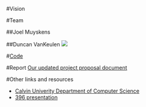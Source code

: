 #Vision

#Team

##Joel Muyskens


##Duncan VanKeulen
![](https://lh3.googleusercontent.com/nFoOt9vrUSlwDivGGNJpezcyEmByQaJaES19wFBD3IdS_HenPh38B2Tk4fnJOsdJS7qv1B2iHnp4RxW_kNAGe125WWY_GRpzTIVIZ6eFiRKMeYXT60ni7rZ3x8RlabOiyny6e-CzpCnSvyPEcPcAce6dZAFsooS78EhTVV8xGj6WlS_VFiBct37I2LEdGocyqbNTeBqYIEj8tzDKoEjt-vcmhnG6MOSu6cf6gpYQrqzeLNmJOLy7XBh3zHoQWdJuXlFMTAj1g2nJvu9w43l3ogy75KVMm94jRuIuBQQDMY55cMSh7vD0LqoWp0Df_N5r1VZnEICePkUzfgwK47u0fw4uPAPpwaQPxzUF_yKoaggWLsLkfJD6UxBznlWXmW3wBvyhewqk7UFDzurylQoYFEchjVA_rOLgB6EXfgUmuMK25V6AHCRMLenobz4O75X9VSWtFX-pD4Js03UTE4b-Hn016kraqZM453InCwLZJVYhbpg4lP6JxFHKVKZOkMF9cBVkT-IWudlvJ9xMw4Fs-Jo_Ao32ZzZtrkznawqrVEDUt7TQCF8WrAAPWw8iYTqybnd9hGJ3g1ksoWFFPtZxirvla6bXG35DNPibi5kDopekTuk7TbBZX_QZIBgRiXMjbPf9jKaAIykhe9EKm32vTSUSfs37nVsxfEMN11t6Hh4IYkr_i-M8D-NdOUytzynpsA5Dvgy-5TfKtxPeenup9q3B=w568-h855-no?authuser=0)


#[Code](https://github.com/Inertia-Printers)

#Report
[Our updated project proposal document](https://docs.google.com/document/d/1GXHvZdeAvZvZcEVXQ7mMKzlRHoEisZOMnRO4YWK44kQ/edit?usp=sharing)

#Other links and resources
- [Calvin Univerity Department of Computer Science](https://computing.calvin.edu/)
- [396 presentation](https://docs.google.com/presentation/d/1d_bJn5hZLWqen5sFH7_oFZz3XkPw17_uDcJn6yeATVo/edit?usp=sharing)





